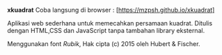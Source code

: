 
  **xkuadrat**
	Coba langsung di browser : [https://mzpsh.github.io/xkuadrat]

  Aplikasi web sederhana untuk memecahkan persamaan kuadrat.
  Ditulis dengan HTML,CSS dan JavaScript tanpa tambahan library eksternal.
  
  Menggunakan font *Rubik*, Hak cipta (c) 2015 oleh Hubert & Fischer.
